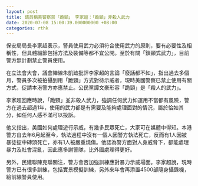 ```yaml
---
layout: post
title: 議員稱美警察禁「跪頸」　李家超：「跪頸」非殺人武力
date: 2020-07-08 15:00:39.000000000 +08:00
categories: rthk
---
```


保安局局長李家超表示，警員使用武力必須符合使用武力的原則，要有必要性及相稱性，但具體細節包括方法及裝備等都不宜公開。至於有關「鎖頸式武力」，目前警方無計劃禁止警員使用。

在立法會大會，議會陣線朱凱廸批評李家超的言論「廢話都不如」，指出過去多個月，警員多次被拍攝到用「跪頸」方式對待示威者，現時美國警察已禁止使用有關方式，促請本港警方亦應禁止。公民黨譚文豪形容「跪頸」是「殺人的武力」。

李家超回應時說，「跪頸」並非殺人武力，強調任何武力如運用不當都有風險，警方在過去超過1年，使用的武力都是有需要及能夠處理面對的情況，屬於恰如其分，如任何人感不滿可以投訴。

他又指出，美國如何處理遊行示威，有幾多民眾死亡，大家可在媒體中得知。本港警方自去年6月起至今，執法過程中沒有一個人因警方執法死亡，反而有1人因被暴徒掟中磚頭死亡，亦有1人被嚴重燒傷。他認為警方面對人身威脅下，都能處理暴力及社會混亂，因此應多謝警隊，比外國處理得更好。

另外，民建聯陳克聯關注，警方會否加強訓練應對暴力示威場面。李家超說，現時警方已有很多訓練，包括實景模擬訓練，另外來年會再添置4500部隨身攝錄機，給前線警員使用。
